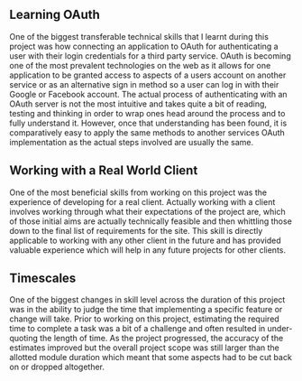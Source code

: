 ## Learning OAuth
One of the biggest transferable technical skills that I learnt during this project was how connecting an application to OAuth for authenticating a user with their login credentials for a third party service. 
OAuth is becoming one of the most prevalent technologies on the web as it allows for one application to be granted access to aspects of a users account on another service or as an alternative sign in method so a user can log in with their Google or Facebook account. 
The actual process of authenticating with an OAuth server is not the most intuitive and takes quite a bit of reading, testing and thinking in order to wrap ones head around the process and to fully understand it. However, once that understanding has been found, it is comparatively easy to apply the same methods to another services OAuth implementation as the actual steps involved are usually the same.

## Working with a Real World Client
One of the most beneficial skills from working on this project was the experience of developing for a real client. Actually working with a client involves working through what their expectations of the project are, which of those initial aims are actually technically feasible and then whittling those down to the final list of requirements for the site. 
This skill is directly applicable to working with any other client in the future and has provided valuable experience which will help in any future projects for other clients.

## Timescales
One of the biggest changes in skill level across the duration of this project was in the ability to judge the time that implementing a specific feature or change will take. Prior to working on this project, estimating the required time to complete a task was a bit of a challenge and often resulted in under-quoting the length of time. As the project progressed, the accuracy of the estimates improved but the overall project scope was still larger than the allotted module duration which meant that some aspects had to be cut back on or dropped altogether.